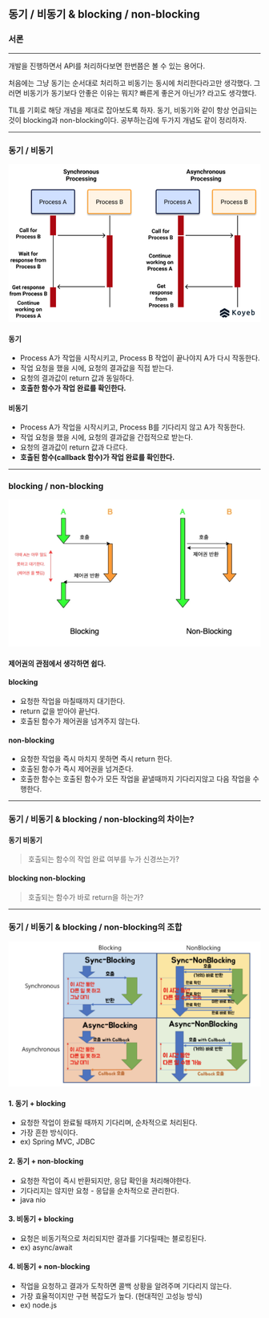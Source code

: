 ## 동기 / 비동기 & blocking / non-blocking

### 서론
<hr>

개발을 진행하면서 API를 처리하다보면 한번쯤은 볼 수 있는 용어다.

처음에는 그냥 동기는 순서대로 처리하고 비동기는 동시에 처리한다라고만 생각했다.
그러면 비동기가 동기보다 안좋은 이유는 뭐지? 빠른게 좋은거 아닌가? 라고도 생각했다.

TIL를 기회로 해당 개념을 제대로 잡아보도록 하자. 동기, 비동기와 같이 항상 언급되는 것이
blocking과 non-blocking이다. 공부하는김에 두가지 개념도 같이 정리하자.

<hr>

### 동기 / 비동기

![동기_비동기.png](..%2Fimage%2Fsynchronous%26asynchronous%2F%EB%8F%99%EA%B8%B0_%EB%B9%84%EB%8F%99%EA%B8%B0.png)

#### 동기

* Process A가 작업을 시작시키고, Process B 작업이 끝나야지 A가 다시 작동한다.
* 작업 요청을 했을 시에, 요청의 결과값을 직접 받는다.
* 요청의 결과값이 return 값과 동일하다.
* **호출한 함수가 작업 완료를 확인한다.**


#### 비동기
* Process A가 작업을 시작시키고, Process B를 기다리지 않고 A가 작동한다.
* 작업 요청을 했을 시에, 요청의 결과값을 간접적으로 받는다.
* 요청의 결과값이 return 값과 다르다.
* **호출된 함수(callback 함수)가 작업 완료를 확인한다.**

<hr>

### blocking / non-blocking

![blocking_non-blocking.png](..%2Fimage%2Fsynchronous%26asynchronous%2Fblocking_non-blocking.png)

#### 제어권의 관점에서 생각하면 쉽다.


#### blocking
* 요청한 작업을 마칠때까지 대기한다.
* return 값을 받아야 끝난다.
* 호출된 함수가 제어권을 넘겨주지 않는다.

#### non-blocking
* 요청한 작업을 즉시 마치지 못하면 즉시 return 한다.
* 호출된 함수가 즉시 제어권을 넘겨준다.
* 호출한 함수는 호출된 함수가 모든 작업을 끝낼때까지 기다리지않고 다음 작업을 수행한다.

<hr>

### 동기 / 비동기 & blocking / non-blocking의 차이는?

#### 동기 비동기
> 호출되는 함수의 작업 완료 여부를 누가 신경쓰는가?
> 
#### blocking non-blocking
> 호출되는 함수가 바로 return을 하는가?

<hr>

### 동기 / 비동기 & blocking / non-blocking의 조합

![동기_비동기_blocking_non-blocking.png](..%2Fimage%2Fsynchronous%26asynchronous%2F%EB%8F%99%EA%B8%B0_%EB%B9%84%EB%8F%99%EA%B8%B0_blocking_non-blocking.png)

#### 1. 동기 + blocking
* 요청한 작업이 완료될 때까지 기다리며, 순차적으로 처리된다.
* 가장 흔한 방식이다.
* ex) Spring MVC, JDBC

#### 2. 동기 + non-blocking
* 요청한 작업이 즉시 반환되지만, 응답 확인을 처리해야한다.
* 기다리지는 않지만 요청 - 응답을 순차적으로 관리한다.
* java nio

#### 3. 비동기 + blocking
* 요청은 비동기적으로 처리되지만 결과를 기다릴때는 블로킹된다.
* ex) async/await

#### 4. 비동기 + non-blocking
* 작업을 요청하고 결과가 도착하면 콜백 상황을 알려주며 기다리지 않는다.
* 가장 효율적이지만 구현 복잡도가 높다. (현대적인 고성능 방식)
* ex) node.js






